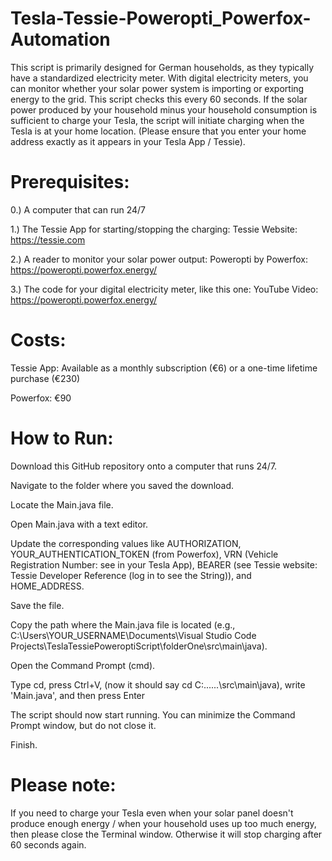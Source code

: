# Tesla-Tessie-Poweropti_Powerfox-Automation
This script is primarily designed for German households, as they typically have a standardized electricity meter. With digital electricity meters, you can monitor whether your solar power system is importing or exporting energy to the grid. This script checks this every 60 seconds. If the solar power produced by your household minus your household consumption is sufficient to charge your Tesla, the script will initiate charging when the Tesla is at your home location. (Please ensure that you enter your home address exactly as it appears in your Tesla App / Tessie).

# Prerequisites:
0.) A computer that can run 24/7

1.) The Tessie App for starting/stopping the charging: Tessie Website: https://tessie.com

2.) A reader to monitor your solar power output: Poweropti by Powerfox: https://poweropti.powerfox.energy/

3.) The code for your digital electricity meter, like this one: YouTube Video: https://poweropti.powerfox.energy/

# Costs:
Tessie App: Available as a monthly subscription (€6) or a one-time lifetime purchase (€230)

Powerfox: €90

# How to Run:
Download this GitHub repository onto a computer that runs 24/7.

Navigate to the folder where you saved the download.

Locate the Main.java file.

Open Main.java with a text editor.

Update the corresponding values like AUTHORIZATION, YOUR_AUTHENTICATION_TOKEN (from Powerfox), VRN (Vehicle Registration Number: see in your Tesla App), BEARER (see Tessie website: Tessie Developer Reference (log in to see the String)), and HOME_ADDRESS.

Save the file.

Copy the path where the Main.java file is located (e.g., C:\Users\YOUR_USERNAME\Documents\Visual Studio Code Projects\TeslaTessiePoweroptiScript\folderOne\src\main\java).

Open the Command Prompt (cmd).

Type cd, press Ctrl+V, (now it should say cd C:\......\src\main\java), write 'Main.java', and then press Enter

The script should now start running. You can minimize the Command Prompt window, but do not close it.

Finish.

# Please note:
If you need to charge your Tesla even when your solar panel doesn't produce enough energy / when your household uses up too much energy, then please close the Terminal window. Otherwise it will stop charging after 60 seconds again.

